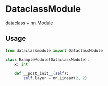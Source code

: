 # DataclassModule

dataclass + nn.Module

## Usage 

```python
from dataclassmodule import DataclassModule

class ExampleModule(DataclassModule):
    x: int
    
    def __post_init__(self):
        self.layer = nn.Linear(2, 2)
```